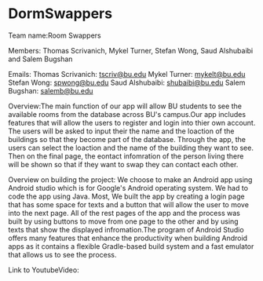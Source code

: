 # DormSwappers
Team name:Room Swappers 

Members: Thomas Scrivanich, Mykel Turner, Stefan Wong, Saud Alshubaibi and Salem Bugshan

Emails: 
Thomas Scrivanich: tscriv@bu.edu 
Mykel Turner: mykelt@bu.edu 
Stefan Wong: spwong@bu.edu 
Saud Alshubaibi: shubaibi@bu.edu 
Salem Bugshan: salemb@bu.edu 

Overview:The main function of our app will allow BU students to see the available rooms from the database across BU's campus.Our app
includes features that will allow the users to register and login into thier own account. The users will be asked to input their the name
and the loaction of the buildings so that they become part of the database. Through the app, the users can select the loaction and the
name of the building they want to see. Then on the final page, the eontact infomration of the person living there will be shown so that if
they want to swap they can contact each other.

Overview on building the project:
We choose to make an Android app using Android studio which is for Google's Android operating system. We had to code the app using 
Java. Most, We built the app by creating a login page that has some space for texts and a button that will allow the user to move into
the next page. All of the rest pages of the app and the process was built by using buttons to move from one page to the other and by using
texts that show the displayed infromation.The program of Android Studio offers many  features that enhance the productivity when building 
Android apps as it contains a flexible Gradle-based build system and a fast emulator that allows us to see the process.

Link to YoutubeVideo: 
